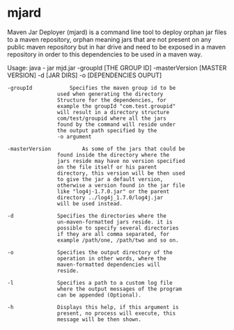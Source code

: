 # mjard
Maven Jar Deployer (mjard) is a command line tool to deploy orphan jar files to a maven repository, orphan meaning jars that are not present on any public maven repository but in har drive and need to be exposed in a maven repository in order to this dependencies to be used in a maven way.


Usage: java - jar mjd.jar -groupId [THE GROUP ID] -masterVersion [MASTER VERSION] -d [JAR DIRS] -o [DEPENDENCIES OUPUT]
	
	-groupId			Specifies the maven group id to be 
					used when generating the directory
					Structure for the dependencies, for 
					example the groupId "com.test.groupid"
					will result in a directory structure 
					com/test/groupid where all the jars
					found by the command will reside under 
					the output path specified by the
					-o argument
					
	-masterVersion			As some of the jars that could be 
					found inside the directory where the
					jars reside may have no version specified
					on the file itself or his parent
					directory, this version will be then used
					to give the jar a default version, 
					otherwise a version found in the jar file
					like "log4j-1.7.0.jar" or the parent 
					directory ../log4j_1.7.0/log4j.jar
					will be used instead.
					
	-d				Specifies the directories where the 
					un-maven-formatted jars reside. it is
					possible to specify several directories
					if they are all comma separated, for 
					example /path/one, /path/two and so on.
					
	-o				Specifies the output directory of the 
					operation in other words, where the 
					maven-formatted dependencies will 
					reside.
					
	-l				Specifies a path to a custom log file
					where the output messages of the program
					can be appended (Optional).
					
	-h				Displays this help, if this argument is 
					present, no process will execute, this 
					message will be then shown. 